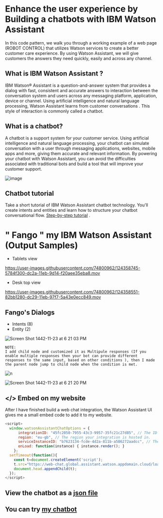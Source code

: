 # Enhance the user experience by Building a chatbots with IBM Watson Assistant
In this code pattern, we walk you through a working example of a web page (ROBOT CONTROL) that utilizes  Watson services to create a better customer care experience.
By using Watson Assistant, we will give customers the answers they need quickly, easily and across any channel. 

## What is IBM Watson Assistant ?
 IBM Watson® Assistant is a question-and-answer system that provides a dialog with fast, consistent and accurate answers to interaction between the conversation system and users across any messaging platform, application, device or channel. Using artificial intelligence and natural language processing, Watson Assistant learns from customer conversations  . This style of interaction is commonly called a chatbot.

## What is a chatbot?
A chatbot is a support system for your customer service. Using artificial intelligence and natural language processing, your chatbot can simulate conversation with a user through messaging applications, websites, mobile apps and more, giving them accurate and relevant information. By powering your chatbot with Watson Assistant, you can avoid the difficulties associated with traditional bots and build a tool that will improve your customer support.

![image](https://user-images.githubusercontent.com/74800962/124354823-ab85dc80-dc16-11eb-9f59-eeac82b211e4.png)




## Chatbot tutorial 
Take a short tutorial of IBM Watson Assistant chatbot technology. You'll create intents and entities and learn how to structure your chatbot conversational flow.
[Step-by-step tutorial](https://cloud.ibm.com/docs/assistant?topic=assistant-getting-started) .

# " Fango " my IBM Watson Assistant (Output Samples)


* Tablets view

https://user-images.githubusercontent.com/74800962/124358745-5784f300-dc2a-11eb-9d14-f20aee35eba8.mov


* Desk top view

https://user-images.githubusercontent.com/74800962/124358551-82bb1280-dc29-11eb-97f7-5a43e0ecc849.mov


## Fango's Dialogs  
* Intents (8)
* Entity (2)
 
![Screen Shot 1442-11-23 at 6 21 03 PM](https://user-images.githubusercontent.com/74800962/124359072-fcec9680-dc2b-11eb-91e5-9807229c295d.jpg)
```
NOTE:
I add child node and customized it as Multipule responses (If you enable multiple responses then your bot can provide different responses to the same input, based on other conditions ), then I made the parent node jump to child node when the condition is met.
```
![n](https://user-images.githubusercontent.com/74800962/124359168-7be1cf00-dc2c-11eb-9b89-3e4926e4a7ca.jpg)

![Screen Shot 1442-11-23 at 6 21 20 PM](https://user-images.githubusercontent.com/74800962/124359076-0118b400-dc2c-11eb-9962-56853cedf00d.jpg)

## </> Embed on my website
After I have finished build a web chat integration, the Watson Assistant UI gives me a small embed code to add it to my website.
```javascript
<script>
  window.watsonAssistantChatOptions = {
      integrationID: "45fc2050-7955-43c3-9957-35fc21c27d85", // The ID of this integration.
      region: "eu-gb", // The region your integration is hosted in.
      serviceInstanceID: "b7623134-fcde-4d2a-811b-a586272aadcc", // The ID of your service instance.
      onLoad: function(instance) { instance.render(); }
    };
  setTimeout(function(){
    const t=document.createElement('script');
    t.src="https://web-chat.global.assistant.watson.appdomain.cloud/loadWatsonAssistantChat.js";
    document.head.appendChild(t);
  });
</script>
```
## View the chatbot as a [json file](https://github.com/wesamhamad/IBM_Waston_Assistant/blob/main/skill-Fango.json)
## You can try [my chatbot](https://web-chat.global.assistant.watson.cloud.ibm.com/preview.html?region=eu-gb&integrationID=bd3a93c1-cf1b-41d9-96df-49e004bf46be&serviceInstanceID=b7623134-fcde-4d2a-811b-a586272aadcc) 
